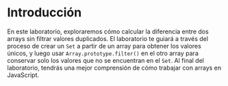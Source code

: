 # Introducción

En este laboratorio, exploraremos cómo calcular la diferencia entre dos arrays sin filtrar valores duplicados. El laboratorio te guiará a través del proceso de crear un `Set` a partir de un array para obtener los valores únicos, y luego usar `Array.prototype.filter()` en el otro array para conservar solo los valores que no se encuentran en el `Set`. Al final del laboratorio, tendrás una mejor comprensión de cómo trabajar con arrays en JavaScript.
